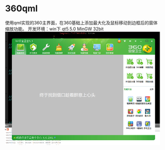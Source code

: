 # 360qml
使用qml实现的360主界面，在360基础上添加最大化及鼠标移动到边框后的窗体缩放功能。
开发环境：win下 qt5.5.0 MinGW 32bit
![image](https://github.com/hanxiaoluo/360qml/raw/master/360效果图.png)
